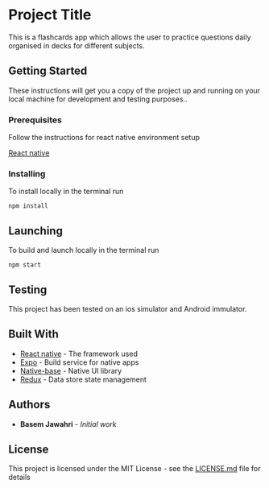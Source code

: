 # Project Title

This is a flashcards app which allows the user to practice questions daily organised in decks for different subjects.

## Getting Started

These instructions will get you a copy of the project up and running on your local machine for development and testing purposes..

### Prerequisites

Follow the instructions for react native environment setup

[React native](https://reactnative.dev/docs/environment-setup)

### Installing

To install locally in the terminal run

```
npm install
```

## Launching

To build and launch locally in the terminal run

```
npm start
```

## Testing

This project has been tested on an ios simulator and Android immulator.

## Built With

- [React native](https://reactnative.dev) - The framework used
- [Expo](https://expo.io/) - Build service for native apps
- [Native-base](https://nativebase.io/) - Native UI library
- [Redux](https://rometools.github.io/rome/) - Data store state management

## Authors

- **Basem Jawahri** - _Initial work_

## License

This project is licensed under the MIT License - see the [LICENSE.md](LICENSE.md) file for details
